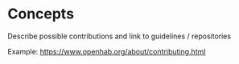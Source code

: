 # Concepts

Describe possible contributions and link to guidelines / repositories

Example: https://www.openhab.org/about/contributing.html